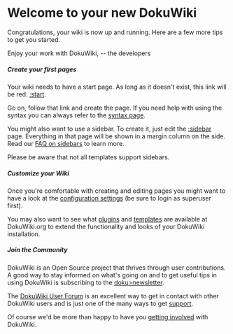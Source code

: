 # Welcome to your new DokuWiki

Congratulations, your wiki is now up and running. Here are a few more
tips to get you started.

Enjoy your work with DokuWiki, \-- the developers

##### Create your first pages

Your wiki needs to have a start page. As long as it doesn't exist, this
link will be red: [:start](:start).

Go on, follow that link and create the page. If you need help with using
the syntax you can always refer to the [syntax
page](wiki:syntax).

You might also want to use a sidebar. To create it, just edit the
[:sidebar](:sidebar) page. Everything in that page will be
shown in a margin column on the side. Read our [FAQ on
sidebars](doku>faq:sidebar) to learn more.

Please be aware that not all templates support sidebars.

##### Customize your Wiki

Once you're comfortable with creating and editing pages you might want
to have a look at the [configuration
settings](this>doku.php?do=admin&page=config) (be sure to
login as superuser first).

You may also want to see what [plugins](doku>plugins) and
[templates](doku>templates) are available at DokuWiki.org to
extend the functionality and looks of your DokuWiki installation.

##### Join the Community

DokuWiki is an Open Source project that thrives through user
contributions. A good way to stay informed on what's going on and to
get useful tips in using DokuWiki is subscribing to the
[doku\>newsletter](doku>newsletter).

The [DokuWiki User Forum](https://forum.dokuwiki.org) is an
excellent way to get in contact with other DokuWiki users and is just
one of the many ways to get [support](doku>faq:support).

Of course we'd be more than happy to have you [getting
involved](doku>teams:getting_involved) with DokuWiki.
